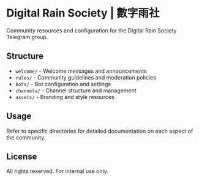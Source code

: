 # Digital Rain Society | 數字雨社
Community resources and configuration for the Digital Rain Society Telegram group.

## Structure
- `welcome/` - Welcome messages and announcements
- `rules/` - Community guidelines and moderation policies
- `bots/` - Bot configuration and settings
- `channels/` - Channel structure and management
- `assets/` - Branding and style resources

## Usage
Refer to specific directories for detailed documentation on each aspect of the community.

## License
All rights reserved. For internal use only.
